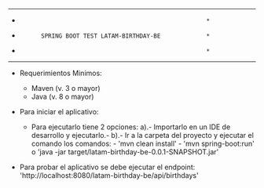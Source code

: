 ************************************************************
*                                                          *                           
*           SPRING BOOT TEST LATAM-BIRTHDAY-BE             *
*                                                          *
************************************************************

* Requerimientos Minimos:
  - Maven (v. 3 o mayor)
  - Java (v. 8 o mayor)
  
* Para iniciar el aplicativo:
  - Para ejecutarlo tiene 2 opciones:
     a).- Importarlo en un IDE de desarrollo y ejecutarlo.-
	 b).- Ir a la carpeta del proyecto y ejecutar el comando los 
		comandos: 
		  - 'mvn clean install'
		  - 'mvn spring-boot:run' o 'java -jar target/latam-birthday-be-0.0.1-SNAPSHOT.jar'
		  
* Para probar el aplicativo se debe ejecutar el endpoint: 
   'http://localhost:8080/latam-birthday-be/api/birthdays'